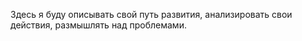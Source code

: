 Здесь я буду описывать свой путь развития, анализировать свои действия, размышлять над проблемами.





